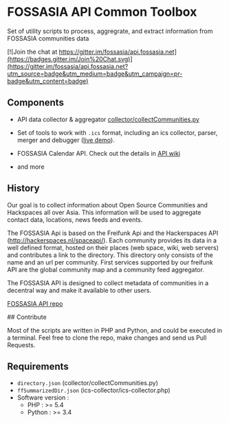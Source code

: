 FOSSASIA API Common Toolbox
===========
Set of utility scripts to process, aggregrate, and extract information from FOSSASIA communities data

[![Join the chat at https://gitter.im/fossasia/api.fossasia.net](https://badges.gitter.im/Join%20Chat.svg)](https://gitter.im/fossasia/api.fossasia.net?utm_source=badge&utm_medium=badge&utm_campaign=pr-badge&utm_content=badge)

## Components

* API data collector & aggregator [collector/collectCommunities.py](https://github.com/fossasia/common.api.fossasia.net/blob/master/collector/collectCommunities.py)

* Set of tools to work with `.ics` format, including an ics collector, parser, merger and debugger ([live demo](http://api.fossasia.net/ics-collector/debugger/)).

* FOSSASIA Calendar API. Check out the details in [API wiki](https://github.com/fossasia/common.api.fossasia.net/blob/master/ics-collector/README.md)

* and more
 
## History

Our goal is to collect information about Open Source Communities and Hackspaces all over Asia. This information will be used to aggregate contact data, locations, news feeds and events.

The FOSSASIA Api is based on the Freifunk Api and the Hackerspaces API (http://hackerspaces.nl/spaceapi/). Each community provides its data in a well defined format, hosted on their places (web space, wiki, web servers) and contributes a link to the directory. This directory only consists of the name and an url per community. First services supported by our freifunk API are the global community map and a community feed aggregator.

The FOSSASIA API is designed to collect metadata of communities in a decentral way and make it available to other users.

[FOSSASIA API repo](https://github.com/fossasia/api.fossasia.net)

## Contribute

Most of the scripts are written in PHP and Python, and could be executed in a terminal. Feel free to clone the repo, make changes and send us Pull Requests.

## Requirements

* `directory.json` (collector/collectCommunities.py)
* `ffSummarizedDir.json` (ics-collector/ics-collector.php)
* Software version :
  * PHP : >= 5.4
  * Python : >= 3.4
